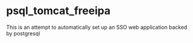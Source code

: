 # psql_tomcat_freeipa
This is an attempt to automatically set up an SSO web application backed by postgresql
